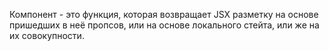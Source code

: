 Компонент - это функция, которая возвращает JSX разметку на основе пришедших в неё пропсов, или на основе локального стейта, или же на их совокупности.